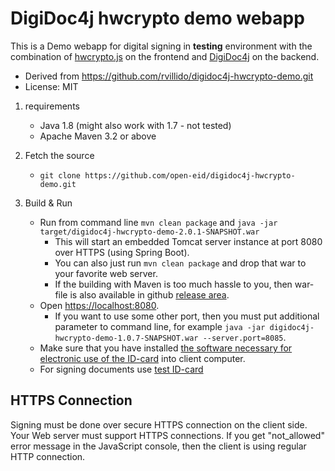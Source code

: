 # DigiDoc4j hwcrypto demo webapp

This is a Demo webapp for digital signing in **testing** environment with the 
combination of [hwcrypto.js](https://github.com/open-eid/hwcrypto.js/wiki) on 
the frontend and [DigiDoc4j](https://github.com/open-eid/digidoc4j) on the backend.

   * Derived from https://github.com/rvillido/digidoc4j-hwcrypto-demo.git
   * License: MIT

1. requirements

   * Java 1.8 (might also work with 1.7 - not tested)
   * Apache Maven 3.2 or above

2. Fetch the source

   * `git clone https://github.com/open-eid/digidoc4j-hwcrypto-demo.git`

3. Build & Run

   * Run from command line `mvn clean package` and `java -jar target/digidoc4j-hwcrypto-demo-2.0.1-SNAPSHOT.war`
     * This will start an embedded Tomcat server instance at port 8080 over HTTPS (using Spring Boot).
     * You can also just run `mvn clean package` and drop that war to your favorite web server.
     * If the building with Maven is too much hassle to you, then war-file is also available in github [release area](https://github.com/open-eid/digidoc4j-hwcrypto-demo/releases). 
   * Open [https://localhost:8080](https://localhost:8080).
     * If you want to use some other port, then you must put additional parameter to command line, for example `java -jar digidoc4j-hwcrypto-demo-1.0.7-SNAPSHOT.war --server.port=8085`.
   * Make sure that you have installed [the software necessary for electronic use of the ID-card](https://installer.id.ee/)
   into client computer.
   * For signing documents use [test ID-card](https://www.id.ee/en/article/service-testing-general-information-2/)

## HTTPS Connection

Signing must be done over secure HTTPS connection on the client side. Your Web server must support HTTPS connections.
If you get "not_allowed" error message in the JavaScript console, then the client is using regular HTTP connection.

